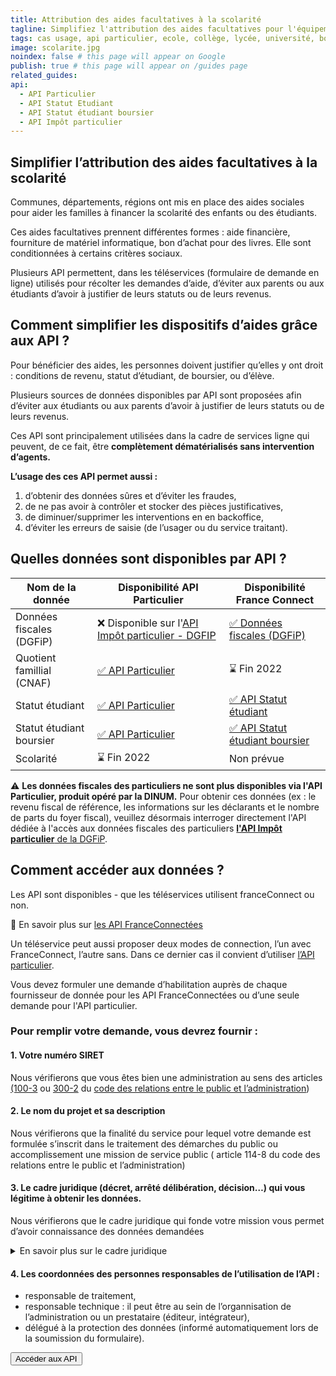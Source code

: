 ```yaml
---
title: Attribution des aides facultatives à la scolarité
tagline: Simplifiez l'attribution des aides facultatives pour l'équipement des élèves et des étudiants.
tags: cas usage, api particulier, ecole, collège, lycée, université, bourse, boursier, subvention
image: scolarite.jpg
noindex: false # this page will appear on Google
publish: true # this page will appear on /guides page
related_guides:
api:
  - API Particulier
  - API Statut Etudiant
  - API Statut étudiant boursier
  - API Impôt particulier
---
```


## Simplifier l’attribution des aides facultatives à la scolarité

Communes, départements, régions ont mis en place des aides sociales pour aider les familles à financer la scolarité des enfants ou des étudiants.

Ces aides facultatives prennent différentes formes : aide financière, fourniture de matériel informatique, bon d’achat pour des livres. Elle sont conditionnées à certains critères sociaux.

Plusieurs API permettent, dans les téléservices (formulaire de demande en ligne) utilisés pour récolter les demandes d’aide, d’éviter aux parents ou aux étudiants d’avoir à justifier de leurs statuts ou de leurs revenus.

## Comment simplifier les dispositifs d’aides grâce aux API ?

Pour bénéficier des aides, les personnes doivent justifier qu’elles y ont droit : conditions de revenu, statut d’étudiant, de boursier, ou d’élève.

Plusieurs sources de données disponibles par API sont proposées afin d’éviter aux étudiants ou aux parents d’avoir à justifier de leurs statuts ou de leurs revenus.

Ces API sont principalement utilisées dans la cadre de services ligne qui peuvent, de ce fait, être **complètement dématérialisés sans intervention d’agents.**

**L’usage des ces API permet aussi :**

1. d’obtenir des données sûres et d’éviter les fraudes,
2. de ne pas avoir à contrôler et stocker des pièces justificatives,
3. de diminuer/supprimer les interventions en en backoffice,
4. d’éviter les erreurs de saisie (de l’usager ou du service traitant).

## Quelles données sont disponibles par API ?

| Nom de la donnée | Disponibilité API Particulier | Disponibilité France Connect |
| --- | --- | --- |
| Données fiscales (DGFiP) | ❌ Disponible sur l'[API Impôt particulier - DGFIP](/les-api/impot-particulier) | [✅ Données fiscales (DGFiP)](/les-api/impot-particulier) |
| Quotient famillial (CNAF) | [✅ API Particulier](/les-api/api-particulier) | ⌛️ Fin 2022 |
| Statut étudiant | [✅ API Particulier](/les-api/api-particulier) | [✅ API Statut étudiant](/les-api/api-statut-etudiant) |
| Statut étudiant boursier | [✅ API Particulier](/les-api/api-particulier) | [✅ API Statut étudiant boursier](/les-api/api-statut-etudiant-boursier) |
| Scolarité | ⌛️ Fin 2022 | Non prévue |

⚠️ **Les données fiscales des particuliers ne sont plus disponibles via l'API Particulier, produit opéré par la DINUM.** Pour obtenir ces données (ex : le revenu fiscal de référence, les informations sur les déclarants et le nombre de parts du foyer fiscal), veuillez désormais interroger directement l'API dédiée à l'accès aux données fiscales des particuliers [**l'API Impôt particulier** de la DGFiP](https://api.gouv.fr/les-api/impot-particulier).

## Comment accéder aux données ?

Les API sont disponibles - que les téléservices utilisent franceConnect ou non.

🔎 En savoir plus sur [les API FranceConnectées](https://api.gouv.fr/guides/api-franceconnectees)

Un téléservice peut aussi proposer deux modes de connection, l’un avec FranceConnect, l’autre sans. Dans ce dernier cas il convient d’utiliser [l’API particulier](https://api.gouv.fr/les-api/api-particulier).

Vous devez formuler une demande d’habilitation auprès de chaque fournisseur de donnée pour les API FranceConnectées ou d’une seule demande pour l'API particulier.

### Pour remplir votre demande, vous devrez fournir :

#### 1. Votre numéro SIRET

Nous vérifierons que vous êtes bien une administration au sens des articles [(100-3](https://www.legifrance.gouv.fr/codes/article_lc/LEGIARTI000031367308) ou [300-2](https://www.legifrance.gouv.fr/codes/article_lc/LEGIARTI000033218936/) du [code des relations entre le public et l’administration](https://www.legifrance.gouv.fr/codes/id/LEGITEXT000031366350/))

#### 2. Le nom du projet et sa description

Nous vérifierons que la finalité du service pour lequel votre demande est formulée s’inscrit dans le traitement des démarches du public ou accomplissement une mission de service public ( article 114-8 du code des relations entre le public et l’administration)

#### 3. Le cadre juridique (décret, arrêté délibération, décision…) qui vous légitime à obtenir les données.

Nous vérifierons que le cadre juridique qui fonde votre mission vous permet d’avoir connaissance des données demandées

  <details>
    <summary>En savoir plus sur le cadre juridique</summary>
    Le cadre juridique général permet aux administrations d’obtenir, auprès d’autres administrations les données qui leur sont nécessaires pour accomplir leur mission de service public. Ce cadre est prévu par le code des relations entre le public et l’administration (art. 114-8 et suivants) pour, notamment, traiter les demandes et déclarations du public. En outre l’article 1er  de la loi pour une République numérique permet d’obtenir les données nécessaires, plus largement, à l’accomplissement d’une mission de service public. D’autres dispositions spécifiques peuvent également prévoir des mesures analogues.
  </details>

#### 4. Les coordonnées des personnes responsables de l’utilisation de l’API :

- responsable de traitement,
- responsable technique : il peut être au sein de l’organnisation de l’administration ou un prestataire (éditeur, intégrateur),
- délégué à la protection des données (informé automatiquement lors de la soumission du formulaire).

<Button href="#quelles-donnees-sont-disponibles-par-api-?">Accéder aux API</Button>
